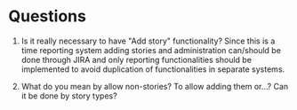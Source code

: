 # Questions

1. Is it really necessary to have "Add story" functionality? Since this is a time reporting system adding stories and administration can/should be done through JIRA and only reporting functionalities should be implemented to avoid duplication of functionalities in separate systems.

2. What do you mean by allow non-stories? To allow adding them or...? Can it be done by story types?
